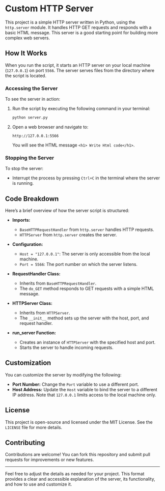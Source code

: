# Custom HTTP Server

This project is a simple HTTP server written in Python, using the `http.server` module. It handles HTTP GET requests and responds with a basic HTML message. This server is a good starting point for building more complex web servers.

## How It Works

When you run the script, it starts an HTTP server on your local machine (`127.0.0.1`) on port `5566`. The server serves files from the directory where the script is located. 

### Accessing the Server

To see the server in action:
1. Run the script by executing the following command in your terminal:

    ```bash
    python server.py
    ```

2. Open a web browser and navigate to:

    ```
    http://127.0.0.1:5566
    ```

   You will see the HTML message `<h1> Write Html code</h1>`.

### Stopping the Server

To stop the server:
- Interrupt the process by pressing `Ctrl+C` in the terminal where the server is running.

## Code Breakdown

Here’s a brief overview of how the server script is structured:

- **Imports:**
  - `BaseHTTPRequestHandler` from `http.server` handles HTTP requests.
  - `HTTPServer` from `http.server` creates the server.

- **Configuration:**
  - `Host = "127.0.0.1"`: The server is only accessible from the local machine.
  - `Port = 5566`: The port number on which the server listens.

- **RequestHandler Class:**
  - Inherits from `BaseHTTPRequestHandler`.
  - The `do_GET` method responds to GET requests with a simple HTML message.

- **HTTPServer Class:**
  - Inherits from `HTTPServer`.
  - The `__init__` method sets up the server with the host, port, and request handler.

- **run_server Function:**
  - Creates an instance of `HTTPServer` with the specified host and port.
  - Starts the server to handle incoming requests.

## Customization

You can customize the server by modifying the following:

- **Port Number:** Change the `Port` variable to use a different port.
- **Host Address:** Update the `Host` variable to bind the server to a different IP address. Note that `127.0.0.1` limits access to the local machine only.

## License

This project is open-source and licensed under the MIT License. See the `LICENSE` file for more details.

## Contributing

Contributions are welcome! You can fork this repository and submit pull requests for improvements or new features.

---

Feel free to adjust the details as needed for your project. This format provides a clear and accessible explanation of the server, its functionality, and how to use and customize it.
